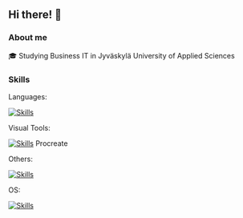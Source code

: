 ## Hi there! 🦊

### About me

🎓 Studying Business IT in Jyväskylä University of Applied Sciences

### Skills
Languages:

[![Skills](https://skillicons.dev/icons?i=js,html,css,bash,mysql)](https://skillicons.dev)

Visual Tools:

[![Skills](https://skillicons.dev/icons?i=photoshop,figma,illustrator)](https://skillicons.dev) 
Procreate

Others:

[![Skills](https://skillicons.dev/icons?i=git,github,wordpress,vscode,nodejs,npm,powershell,aws)](https://skillicons.dev)

OS:

[![Skills](https://skillicons.dev/icons?i=windows,linux,ubuntu)](https://skillicons.dev)



<!--
**JunFengari/JunFengari** is a ✨ _special_ ✨ repository because its `README.md` (this file) appears on your GitHub profile.

Here are some ideas to get you started:

- 🔭 I’m currently working on ...
- 🌱 I’m currently learning ...
- 👯 I’m looking to collaborate on ...
- 🤔 I’m looking for help with ...
- 💬 Ask me about ...
- 📫 How to reach me: ...
- 😄 Pronouns: ...
- ⚡ Fun fact: ...
-->
